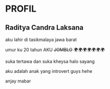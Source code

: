 # PROFIL
## Raditya Candra Laksana

aku lahir di tasikmalaya jawa barat

umur ku 20 tahun
AKU ~~JOMBLO~~ 
🌍🌍🌍🌍🌍🌍🌍

suka tertawa dan suka kheysa
halo sayang

aku adalah anak yang introvert guys hehe

anjay mabar 
